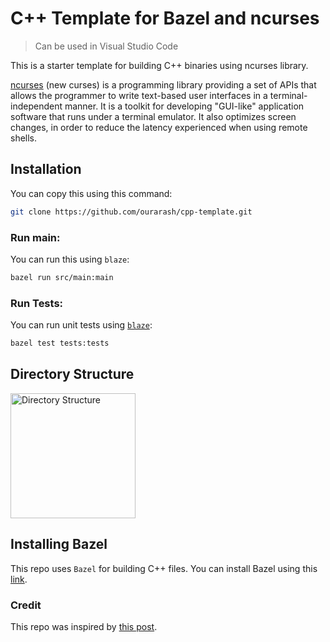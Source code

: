 # C++ Template for Bazel and ncurses

> Can be used in Visual Studio Code

This is a starter template for building C++ binaries using ncurses library.

[ncurses](http://tldp.org/HOWTO/NCURSES-Programming-HOWTO/index.html) (new curses) is a programming library providing a set of APIs that allows the programmer to write text-based user interfaces in a terminal-independent manner. It is a toolkit for developing "GUI-like" application software that runs under a terminal emulator. It also optimizes screen changes, in order to reduce the latency experienced when using remote shells.

## Installation

You can copy this using this command:

```bash
git clone https://github.com/ourarash/cpp-template.git
```

### Run main:

You can run this using `blaze`:

```bash
bazel run src/main:main
```

### Run Tests:

You can run unit tests using [`blaze`](installing-bazel):

```bash
bazel test tests:tests
```

## Directory Structure

<img alt="Directory Structure" src="https://github.com/ourarash/cpp-template/blob/master/tree.png?raw=true" width="200">

## Installing Bazel

This repo uses `Bazel` for building C++ files.
You can install Bazel using this [link](https://docs.bazel.build/versions/master/install.html).

### Credit

This repo was inspired by [this post](https://www.ratanparai.com/c++/writing-unit-tests-with-bazel/).
